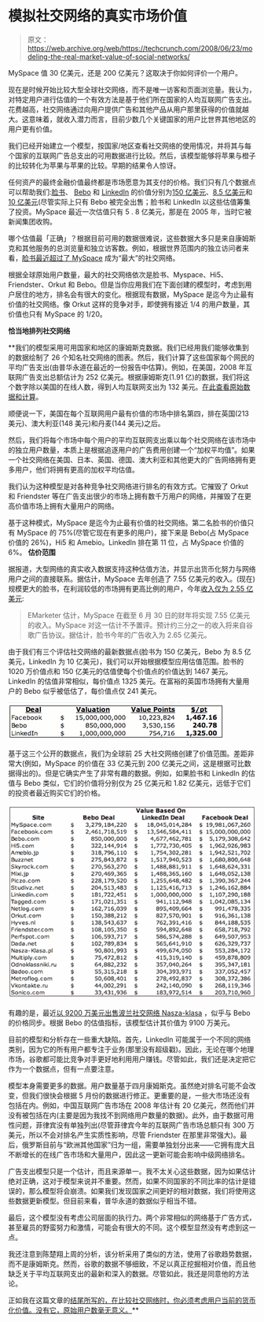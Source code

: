 # 模拟社交网络的真实市场价值

> 原文：<https://web.archive.org/web/https://techcrunch.com/2008/06/23/modeling-the-real-market-value-of-social-networks/>

MySpace 值 30 亿美元，还是 200 亿美元？这取决于你如何评价一个用户。

现在是时候开始比较大型全球社交网络，而不是唯一访客和页面浏览量。我认为，对特定用户进行估值的一个有效方法是基于他们所在国家的人均互联网广告支出。花费越高，社交网络通过向用户提供广告和其他产品从用户那里获得的价值就越大。这意味着，就收入潜力而言，目前少数几个关键国家的用户比世界其他地区的用户更有价值。

我们已经开始建立一个模型，按国家/地区查看社交网络的使用情况，并将其与每个国家的互联网广告总支出的可用数据进行比较。然后，该模型能够将苹果与橙子的比较转化为苹果与苹果的比较。早期的结果令人惊讶。

任何资产的最终金融价值最终都是市场愿意为其支付的价格。我们只有几个数据点可以帮助我们:[脸书](https://web.archive.org/web/20230404135822/http://www.crunchbase.com/company/facebook)、 [Bebo](https://web.archive.org/web/20230404135822/http://www.crunchbase.com/company/bebo) 和 [LinkedIn](https://web.archive.org/web/20230404135822/http://www.crunchbase.com/company/linkedin) 的价值分别为[150 亿美元](https://web.archive.org/web/20230404135822/https://techcrunch.com/2007/10/25/perspective-facebook-is-now-5th-most-valuable-us-internet-company/)、[8.5 亿美元](https://web.archive.org/web/20230404135822/https://techcrunch.com/2008/03/13/aol-buys-bebo-for-750-million/)和[10 亿美元](https://web.archive.org/web/20230404135822/https://techcrunch.com/2008/06/17/linkedin-raises-53-million-at-billion-dollar-valuation/)(尽管实际上只有 Bebo 被完全出售；脸书和 LinkedIn 以这些估值筹集了投资。MySpace 最近一次估值只有 5 . 8 亿美元，那是在 2005 年，当时它被新闻集团收购。

哪个估值最「正确」？根据目前可用的数据很难说，这些数据大多只是来自康姆斯克和其他服务的总浏览量和独立访客数。例如，根据世界范围内的独立访问者来看，[脸书最近超过了 MySpace](https://web.archive.org/web/20230404135822/https://techcrunch.com/2008/06/12/facebook-no-longer-the-second-largest-social-network/) 成为“最大”的社交网络。

根据全球原始用户数量，最大的社交网络依次是脸书、Myspace、Hi5、Friendster、Orkut 和 Bebo。但是当你应用我们在下面创建的模型时，考虑到用户居住的地方，排名会有很大的变化。根据现有数据，MySpace 是迄今为止最有价值的社交网络。像 Orkut 这样的竞争对手，即使拥有接近 1/4 的用户数量，其价值也只有 MySpace 的 1/20。

**恰当地排列社交网络**

 **我们的模型采用可用国家和地区的康姆斯克数据。我们已经用我们能够收集到的数据绘制了 26 个知名社交网络的图表。然后，我们计算了这些国家每个网民的平均广告支出(由普华永道在最近的一份报告中估算)。例如，在美国，2008 年互联网广告支出总额估计为 252 亿美元。根据康姆斯克(1.91 亿)的数据，我们将这个数字除以美国的在线人数，得到人均互联网支出为 132 美元。[在此查看原始数据和计算](https://web.archive.org/web/20230404135822/http://spreadsheets.google.com/pub?key=pSnKg7M-DPfdEvcCrNoiETA)。

顺便说一下，美国在每个互联网用户最有价值的市场中排名第四，排在英国(213 美元)、澳大利亚(148 美元)和丹麦(144 美元)之后。

然后，我们将每个市场中每个用户的平均互联网支出乘以每个社交网络在该市场中的独立用户数量，本质上是根据追逐用户的广告费用创建一个“加权平均值”。如果一个社交网络在美国、日本、英国、德国、澳大利亚和其他更大的广告网络拥有更多用户，他们将拥有更高的加权平均估值。

我们认为这种模型是对各种竞争社交网络进行排名的有效方式。它摧毁了 Orkut 和 Friendster 等在广告支出很少的市场上拥有数千万用户的网络，并摧毁了在更高价值市场上拥有大量用户的网络。

基于这种模式，MySpace 是迄今为止最有价值的社交网络。第二名脸书的价值只有 MySpace 的 75%(尽管它现在有更多的用户)，接下来是 Bebo(占 MySpace 价值的 26%)，Hi5 和 Amebio。LinkedIn 排在第 11 位，占 MySpace 价值的 6%。
 **估价范围**

据报道，大型网络的真实收入数据支持这种估值方法，并显示出货币化努力与网络用户之间的直接联系。据估计，MySpace 去年创造了 7.55 亿美元的收入。(现在)规模更大的脸书，在利润较低的市场拥有更高比例的用户，今年[收入仅为 2.55 亿美元](https://web.archive.org/web/20230404135822/http://www.nytimes.com/2008/06/16/business/media/16myspace.html?pagewanted=print):

> EMarketer 估计，MySpace 在截至 6 月 30 日的财年将实现 7.55 亿美元的收入。MySpace 对这一估计不予置评。预计约三分之一的收入将来自谷歌广告协议。据估计，脸书今年的广告收入为 2.65 亿美元。

由于我们有三个评估社交网络的最新数据点(脸书为 150 亿美元，Bebo 为 8.5 亿美元，LinkedIn 为 10 亿美元)，我们可以开始根据模型应用估值范围。脸书的 1020 万价值点和 150 亿美元的估值使每个价值点的价值达到 1467 美元。LinkedIn 的估值非常相似，每价值点 1325 美元。在富裕的英国市场拥有大量用户的 Bebo 似乎被低估了，每价值点仅 241 美元。

![](img/1810b553ca7e74ff9cf482c141cf3e24.png)

基于这三个公开的数据点，我们为全球前 25 大社交网络创建了价值范围。差距非常大(例如，MySpace 的价值在 33 亿美元到 200 亿美元之间，这是根据可比数据得出的)。但是它确实产生了非常有趣的数据。例如，如果脸书和 LinkedIn 的估值与 Bebo 类似，它们的价值将分别仅为 25 亿美元和 1.82 亿美元，远低于它们的投资者最近购买它们的价格。

![](img/0ecbf5643f45f9afe7f8eb67cb8562ab.png)

有趣的是，最近[以 9200 万美元出售波兰社交网络 Nasza-klasa](https://web.archive.org/web/20230404135822/https://techcrunch.com/2008/06/11/estonias-forticom-acquires-controlling-stake-in-polish-portal-for-92-million/) ，似乎与 Bebo 的价格同步。根据 Bebo 的估值指标，该模型估计其价值为 9100 万美元。

目前的模型和分析存在一些重大缺陷。首先，LinkedIn 可能属于一个不同的网络类别，因为它的所有用户都专注于业务(那里没有超级戳)。因此，无论在哪个地理市场，谷歌都可能比竞争对手更好地利用用户赚钱。尽管如此，我们还是决定把它作为一个数据点，但有一点要注意。

模型本身需要更多的数据。用户数量基于四月康姆斯克。虽然绝对排名可能不会改变，但我们很快会根据 5 月份的数据进行修正。更重要的是，一些大市场还没有包括在内。例如，中国互联网广告市场在 2008 年估计有 20 亿美元，然而他们并没有被包括在内(主要是因为我找不到网络用户数量的数据)。此外，由于数据可用性问题，菲律宾没有单独列出(尽管菲律宾今年的互联网广告市场总额只有 300 万美元，所以不会对排名产生实质性影响，尽管 Friendster 在那里非常强大)。最后，俄罗斯目前与“欧洲其他国家”归为一组，需要单独划分出来——它拥有庞大且不断增长的在线广告市场和大量用户，因此这一更新可能会影响中级网络排名。

广告支出模型只是一个估计，而且来源单一。我不太关心这些数据，因为如果估计绝对正确，这对于模型来说并不重要。然而，如果不同国家的不同比率的估计是错误的，那么模型将会崩溃。如果我们发现国家之间更好的相对数据，我们将使用这些数据更新模型。但目前来看，普华永道的数据似乎相当不错。

最后，这个模型没有考虑公司层面的执行力。两个非常相似的网络基于广告方式，甚至雇员的野蛮努力和激情，可能会有很大的不同。这个模型显然没有考虑到这一点。

我还注意到陈楚翔上周的分析，该分析采用了类似的方法，使用了谷歌趋势数据，而不是康姆斯克。然而，谷歌的数据不够细致，不足以真正挖掘相对价值，而且他缺乏关于平均互联网支出的最新和深入的数据。尽管如此，我还是同意他的方法论。

正如我在这篇文章的[结尾所写的，在比较社交网络时，你必须考虑用户当前的货币化价值。没有它，原始用户数毫无意义。](https://web.archive.org/web/20230404135822/https://techcrunch.com/2008/06/12/facebook-no-longer-the-second-largest-social-network/)**